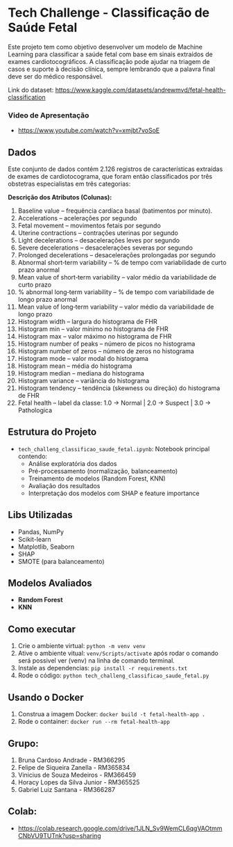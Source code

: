 # Tech Challenge - Classificação de Saúde Fetal

Este projeto tem como objetivo desenvolver um modelo de Machine Learning para classificar a saúde fetal com base em sinais extraídos de exames cardiotocográficos. A classificação pode ajudar na triagem de casos e suporte à decisão clínica, sempre lembrando que a palavra final deve ser do médico responsável.

Link do dataset: https://www.kaggle.com/datasets/andrewmvd/fetal-health-classification

### Video de Apresentação

- https://www.youtube.com/watch?v=xmjbt7voSoE 

## Dados

Este conjunto de dados contém 2.126 registros de características extraídas de exames de cardiotocograma, que foram então classificados por três obstetras especialistas em três categorias:

**Descrição dos Atributos (Colunas):**

1. Baseline value – frequência cardíaca basal (batimentos por minuto).
2. Accelerations – acelerações por segundo
3. Fetal movement – movimentos fetais por segundo
4. Uterine contractions – contrações uterinas por segundo
5. Light decelerations – desacelerações leves por segundo
6. Severe decelerations – desacelerações severas por segundo
7. Prolonged decelerations – desacelerações prolongadas por segundo
8. Abnormal short‑term variability – % de tempo com variabilidade de curto prazo anormal
9. Mean value of short‑term variability – valor médio da variabilidade de curto prazo
10. % abnormal long‑term variability – % de tempo com variabilidade de longo prazo anormal
11. Mean value of long‑term variability – valor médio da variabilidade de longo prazo
12. Histogram width – largura do histograma de FHR
13. Histogram min – valor mínimo no histograma de FHR
14. Histogram max – valor máximo no histograma de FHR
15. Histogram number of peaks – número de picos no histograma
16. Histogram number of zeros – número de zeros no histograma
17. Histogram mode – valor modal do histograma
18. Histogram mean – média do histograma
19. Histogram median – mediana do histograma
20. Histogram variance – variância do histograma
21. Histogram tendency – tendência (skewness ou direção) do histograma de FHR
22. Fetal health – label da classe: 1.0 → Normal | 2.0 → Suspect | 3.0 → Pathologica

## Estrutura do Projeto

- `tech_challeng_classificao_saude_fetal.ipynb`: Notebook principal contendo:
  - Análise exploratória dos dados
  - Pré-processamento (normalização, balanceamento)
  - Treinamento de modelos (Random Forest, KNN)
  - Avaliação dos resultados
  - Interpretação dos modelos com SHAP e feature importance

## Libs Utilizadas

- Pandas, NumPy
- Scikit-learn
- Matplotlib, Seaborn
- SHAP
- SMOTE (para balanceamento)

## Modelos Avaliados

- **Random Forest**
- **KNN**

## Como executar

1. Crie o ambiente virtual: ``python -m venv venv``
2. Ative o ambiente vitual: ``venv/Scripts/activate`` após rodar o comando será possivel ver (venv) na linha de comando terminal.
3. Instale as dependencias: ``pip install -r requirements.txt``
4. Rode o código: ``python tech_challeng_classificao_saude_fetal.py``

## Usando o Docker
1. Construa a imagem Docker: ``docker build -t fetal-health-app .``
2. Rode o container: ``docker run --rm fetal-health-app``

## Grupo:

1.  Bruna Cardoso Andrade - RM366295
2.  Felipe de Siqueira Zanella - RM365834
3.  Vinicius de Souza Medeiros - RM366459
4.  Horacy Lopes da Silva Junior - RM365525
5.  Gabriel Luiz Santana - RM366287

## Colab:
- https://colab.research.google.com/drive/1JLN_Sv9WemCL6qgVAOtmmCNbVU9TUTnk?usp=sharing
